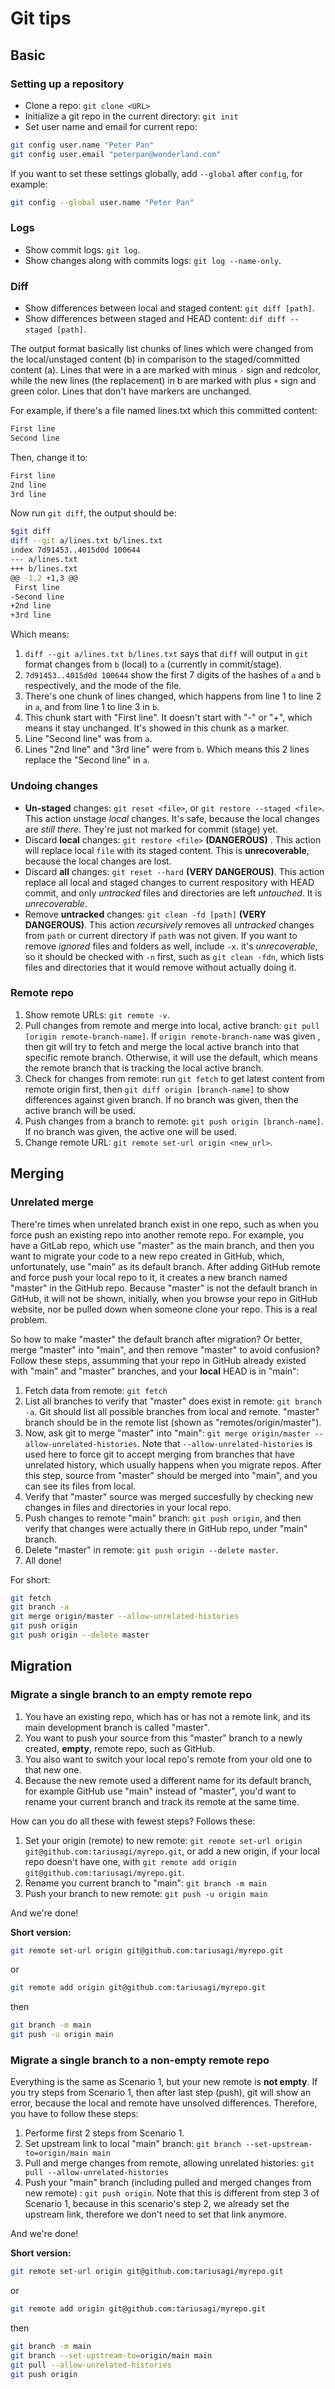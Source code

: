 # Git tips

## Basic

### Setting up a repository

- Clone a repo: `git clone <URL>`
- Initialize a git repo in the current directory: `git init`
- Set user name and email for current repo:

```sh
git config user.name "Peter Pan"
git config user.email "peterpan@wonderland.com"
```

If you want to set these settings globally, add `--global` after `config`, for example:

```sh
git config --global user.name "Peter Pan"
```

### Logs

- Show commit logs: `git log`.
- Show changes along with commits logs: `git log --name-only`.

### Diff

- Show differences between local and staged content: `git diff [path]`.
- Show differences between staged and HEAD content: `dif diff --staged [path]`.

The output format basically list chunks of lines which were changed from the
local/unstaged content (b) in comparison to the staged/committed content (a).
Lines that were in a are marked with minus `-` sign and redcolor, while the new
lines (the replacement) in b are marked with plus `+` sign and green color.
Lines that don't have markers are unchanged.

For example, if there's a file named lines.txt which this committed content:

```txt
First line
Second line
```

Then, change it to:

```txt
First line
2nd line
3rd line
```

Now run `git diff`, the output should be:

```sh
$git diff
diff --git a/lines.txt b/lines.txt
index 7d91453..4015d0d 100644
--- a/lines.txt
+++ b/lines.txt
@@ -1,2 +1,3 @@
 First line
-Second line
+2nd line
+3rd line
```

Which means:

1. `diff --git a/lines.txt b/lines.txt` says that `diff` will output in `git`
format changes from `b` (local) to `a` (currently in commit/stage).
2. `7d91453..4015d0d 100644` show the first 7 digits of the hashes of `a` and
`b` respectively, and the mode of the file.
3. There's one chunk of lines changed, which happens from line 1 to line 2 in
`a`, and from line 1 to line 3 in `b`.
4. This chunk start with "First line". It doesn't start with "-" or "+", which
means it stay unchanged. It's showed in this chunk as a marker.
5. Line "Second line" was from `a`.
6. Lines "2nd line" and "3rd line" were from `b`. Which means this 2 lines
replace the "Second line" in `a`.

### Undoing changes

- **Un-staged** changes: `git reset <file>`, or `git restore --staged <file>`.
This action unstage *local* changes. It's safe, because the local changes are
*still there*. They're just not marked for commit (stage) yet.
- Discard **local** changes: `git restore <file>` **(DANGEROUS)** . This action
will replace local `file` with its staged content. This is **unrecoverable**,
because the local changes are lost.
- Discard **all** changes: `git reset --hard` **(VERY DANGEROUS)**. This action
replace all local and staged changes to current respository with HEAD commit,
and only *untracked* files and directories are left *untouched*. It is
*unrecoverable*.
- Remove **untracked** changes: `git clean -fd [path]` **(VERY DANGEROUS)**.
This action *recursively* removes all *untracked* changes from `path` or current
directory if `path` was not given. If you want to remove *ignored* files and
folders as well, include `-x`. it's *unrecoverable*, so it should be checked
with `-n` first, such as `git clean -fdn`, which lists files and directories
that it would remove without actually doing it.

### Remote repo

1. Show remote URLs: `git remote -v`.
2. Pull changes from remote and merge into local, active branch:
`git pull [origin remote-branch-name]`. If `origin remote-branch-name` was given
, then git will try to fetch and merge the local active branch into that
specific remote branch. Otherwise, it will use the default, which means the
remote branch that is tracking the local active branch.
3. Check for changes from remote:  run `git fetch` to get latest content from
remote origin first, then `git diff origin [branch-name]` to show differences
against given branch. If no branch was given, then the active branch will be
used.
4. Push changes from a branch to remote: `git push origin [branch-name]`. If no
branch was given, the active one will be used.
5. Change remote URL: `git remote set-url origin <new_url>`.

## Merging

### Unrelated merge

There're times when unrelated branch exist in one repo, such as when you force
push an existing repo into another remote repo. For example, you have a GitLab
repo, which use "master" as the main branch, and then you want to migrate your
code to a new repo created in GitHub, which, unfortunately, use "main" as its
default branch. After adding GitHub remote and force push your local repo to it,
it creates a new branch named "master" in the GitHub repo. Because "master" is
not the default branch in GitHub, it will not be shown, initially, when you
browse your repo in GitHub website, nor be pulled down when someone clone your
repo. This is a real problem.

So how to make "master" the default branch after migration? Or better, merge
"master" into "main", and then remove "master" to avoid confusion? Follow these
steps, assumming that your repo in GitHub already existed with "main" and
"master" branches, and your **local** HEAD is in "main":

1. Fetch data from remote: `git fetch`
2. List all branches to verify that "master" does exist in remote:
`git branch -a`. Git should list all possible branches from local and remote.
"master" branch should be in the remote list (shown as "remotes/origin/master").
3. Now, ask git to merge "master" into "main":
`git merge origin/master --allow-unrelated-histories`. Note that
`--allow-unrelated-histories` is used here to force git to accept merging from
branches that have unrelated history, which usually happens when you migrate
repos. After this step, source from "master" should be merged into "main", and
you can see its files from local.
4. Verify that "master" source was merged succesfully by checking new changes in
files and directories in your local repo.
5. Push changes to remote "main" branch: `git push origin`, and then verify that
changes were actually there in GitHub repo, under "main" branch.
6. Delete "master" in remote: `git push origin --delete master`.
7. All done!

For short:

```sh
git fetch
git branch -a
git merge origin/master --allow-unrelated-histories
git push origin
git push origin --delete master
```

## Migration

### Migrate a single branch to an empty remote repo

1. You have an existing repo, which has or has not a remote link, and its main
development branch is called "master".
2. You want to push your source from this "master" branch to a newly created,
**empty**, remote repo, such as GitHub.
3. You also want to switch your local repo's remote from your old one to that
new one.
4. Because the new remote used a different name for its default branch, for
example GitHub use "main" instead of "master", you'd want to rename your current
branch and track its remote at the same time.

How can you do all these with fewest steps? Follows these:

1. Set your origin (remote) to new remote:
`git remote set-url origin git@github.com:tariusagi/myrepo.git`, or add a new
origin, if your local repo doesn't have one, with
`git remote add origin git@github.com:tariusagi/myrepo.git`.
2. Rename you current branch to "main": `git branch -m main`
3. Push your branch to new remote: `git push -u origin main`

And we're done!

**Short version:**

```sh
git remote set-url origin git@github.com:tariusagi/myrepo.git
```

or

```sh
git remote add origin git@github.com:tariusagi/myrepo.git
```

then

```sh
git branch -m main
git push -u origin main
```

### Migrate a single branch to a non-empty remote repo

Everything is the same as Scenario 1, but your new remote is **not empty**. If
you try steps from Scenario 1, then after last step (push), git will show an
error, because the local and remote have unsolved differences. Therefore, you
have to follow these steps:

1. Performe first 2 steps from Scenario 1.
2. Set upstream link to local "main" branch:
`git branch --set-upstream-to=origin/main main`
3. Pull and merge changes from remote, allowing unrelated histories:
`git pull --allow-unrelated-histories`
4. Push your "main" branch (including pulled and merged changes from new remote)
: `git push origin`. Note that this is different from step 3 of Scenario 1,
because in this scenario's step 2, we already set the upstream link, therefore
we don't need to set that link anymore.

And we're done!

**Short version:**

```sh
git remote set-url origin git@github.com:tariusagi/myrepo.git
```

or

```sh
git remote add origin git@github.com:tariusagi/myrepo.git
```

then

```sh
git branch -m main
git branch --set-upstream-to=origin/main main
git pull --allow-unrelated-histories
git push origin
```
